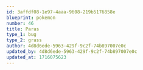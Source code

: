 ```yaml
---
id: 3affdf08-1e97-4aaa-9608-219b5176858e
blueprint: pokemon
number: 46
title: Paras
type_1: bug
type_2: grass
author: 4d8d6ede-5963-429f-9c2f-74b897007e0c
updated_by: 4d8d6ede-5963-429f-9c2f-74b897007e0c
updated_at: 1716075623
---
```

